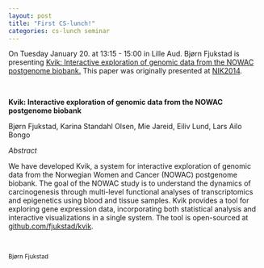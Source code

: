```yaml
---
layout: post
title: "First CS-lunch!"
categories: cs-lunch seminar 
---
```

On Tuesday January 20. at 13:15 - 15:00 in Lille Aud. Bjørn Fjukstad is presenting 
[Kvik: Interactive exploration of genomic data from the
NOWAC postgenome biobank.](http://ojs.bibsys.no/index.php/NIK/article/view/11)
This paper was originally presented at [NIK2014](http://nik2014.hiof.no). 

<br/> 

**Kvik: Interactive exploration of genomic data from the NOWAC postgenome biobank**

Bjørn Fjukstad, Karina Standahl Olsen, Mie Jareid, Eiliv Lund, Lars Ailo Bongo

*Abstract*

We have developed Kvik, a system for interactive exploration of genomic
data from the Norwegian Women and Cancer (NOWAC) postgenome
biobank. The goal of the NOWAC study is to understand the dynamics
of carcinogenesis through multi-level functional analyses of transcriptomics
and epigenetics using blood and tissue samples. Kvik provides a tool for
exploring gene expression data, incorporating both statistical analysis and
interactive visualizations in a single system. The tool is open-sourced at
[github.com/fjukstad/kvik](http://github.com/fjukstad/kvik).


<br/>

<small>Bjørn Fjukstad <small>
